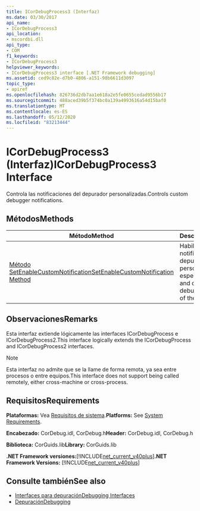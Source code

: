 ```yaml
---
title: ICorDebugProcess3 (Interfaz)
ms.date: 03/30/2017
api_name:
- ICorDebugProcess3
api_location:
- mscordbi.dll
api_type:
- COM
f1_keywords:
- ICorDebugProcess3
helpviewer_keywords:
- ICorDebugProcess3 interface [.NET Framework debugging]
ms.assetid: ced9c82e-d7b0-4806-a151-98b6611d3097
topic_type:
- apiref
ms.openlocfilehash: 826736d2db7aa1e618a2e5fe0655cedad9556b17
ms.sourcegitcommit: 488aced39b5f374bc0a139a4993616a54d15baf0
ms.translationtype: MT
ms.contentlocale: es-ES
ms.lasthandoff: 05/12/2020
ms.locfileid: "83213444"
---
```

# <a name="icordebugprocess3-interface"></a><span data-ttu-id="22a5c-102">ICorDebugProcess3 (Interfaz)</span><span class="sxs-lookup"><span data-stu-id="22a5c-102">ICorDebugProcess3 Interface</span></span>
<span data-ttu-id="22a5c-103">Controla las notificaciones del depurador personalizadas.</span><span class="sxs-lookup"><span data-stu-id="22a5c-103">Controls custom debugger notifications.</span></span>  
  
## <a name="methods"></a><span data-ttu-id="22a5c-104">Métodos</span><span class="sxs-lookup"><span data-stu-id="22a5c-104">Methods</span></span>  
  
|<span data-ttu-id="22a5c-105">Método</span><span class="sxs-lookup"><span data-stu-id="22a5c-105">Method</span></span>|<span data-ttu-id="22a5c-106">Descripción</span><span class="sxs-lookup"><span data-stu-id="22a5c-106">Description</span></span>|  
|------------|-----------------|  
|[<span data-ttu-id="22a5c-107">Método SetEnableCustomNotification</span><span class="sxs-lookup"><span data-stu-id="22a5c-107">SetEnableCustomNotification Method</span></span>](icordebugprocess3-setenablecustomnotification-method.md)|<span data-ttu-id="22a5c-108">Habilita y deshabilita las notificaciones del depurador personalizado del tipo especificado.</span><span class="sxs-lookup"><span data-stu-id="22a5c-108">Enables and disables custom debugger notifications of the specified type.</span></span>|  
  
## <a name="remarks"></a><span data-ttu-id="22a5c-109">Observaciones</span><span class="sxs-lookup"><span data-stu-id="22a5c-109">Remarks</span></span>  
 <span data-ttu-id="22a5c-110">Esta interfaz extiende lógicamente las interfaces ICorDebugProcess e ICorDebugProcess2.</span><span class="sxs-lookup"><span data-stu-id="22a5c-110">This interface logically extends the ICorDebugProcess and ICorDebugProcess2 interfaces.</span></span>  
  
> [!NOTE]
> <span data-ttu-id="22a5c-111">Esta interfaz no admite que se la llame de forma remota, ya sea entre procesos o entre equipos.</span><span class="sxs-lookup"><span data-stu-id="22a5c-111">This interface does not support being called remotely, either cross-machine or cross-process.</span></span>  
  
## <a name="requirements"></a><span data-ttu-id="22a5c-112">Requisitos</span><span class="sxs-lookup"><span data-stu-id="22a5c-112">Requirements</span></span>  
 <span data-ttu-id="22a5c-113">**Plataformas:** Vea [Requisitos de sistema](../../get-started/system-requirements.md).</span><span class="sxs-lookup"><span data-stu-id="22a5c-113">**Platforms:** See [System Requirements](../../get-started/system-requirements.md).</span></span>  
  
 <span data-ttu-id="22a5c-114">**Encabezado:** CorDebug.idl, CorDebug.h</span><span class="sxs-lookup"><span data-stu-id="22a5c-114">**Header:** CorDebug.idl, CorDebug.h</span></span>  
  
 <span data-ttu-id="22a5c-115">**Biblioteca:** CorGuids.lib</span><span class="sxs-lookup"><span data-stu-id="22a5c-115">**Library:** CorGuids.lib</span></span>  
  
 <span data-ttu-id="22a5c-116">**.NET Framework versiones:**[!INCLUDE[net_current_v40plus](../../../../includes/net-current-v40plus-md.md)]</span><span class="sxs-lookup"><span data-stu-id="22a5c-116">**.NET Framework Versions:** [!INCLUDE[net_current_v40plus](../../../../includes/net-current-v40plus-md.md)]</span></span>  
  
## <a name="see-also"></a><span data-ttu-id="22a5c-117">Consulte también</span><span class="sxs-lookup"><span data-stu-id="22a5c-117">See also</span></span>

- [<span data-ttu-id="22a5c-118">Interfaces para depuración</span><span class="sxs-lookup"><span data-stu-id="22a5c-118">Debugging Interfaces</span></span>](debugging-interfaces.md)
- [<span data-ttu-id="22a5c-119">Depuración</span><span class="sxs-lookup"><span data-stu-id="22a5c-119">Debugging</span></span>](index.md)
